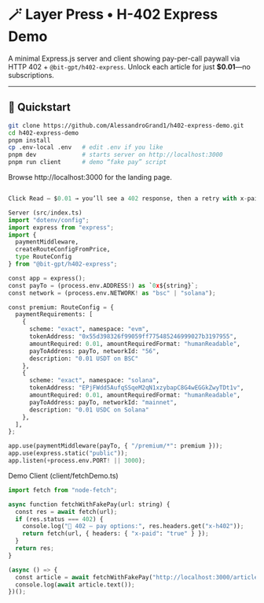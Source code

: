 # 🪄 Layer Press • H-402 Express Demo

A minimal Express.js server and client showing pay-per-call paywall via HTTP 402 + `@bit-gpt/h402-express`. Unlock each article for just **$0.01**—no subscriptions.

---

## 🚀 Quickstart

```bash
git clone https://github.com/AlessandroGrand1/h402-express-demo.git
cd h402-express-demo
pnpm install
cp .env-local .env   # edit .env if you like
pnpm dev             # starts server on http://localhost:3000
pnpm run client      # demo “fake pay” script

```
Browse http://localhost:3000 for the landing page.

```python

Click Read – $0.01 → you’ll see a 402 response, then a retry with x-paid: true, then the article HTML.

Server (src/index.ts)
import "dotenv/config";
import express from "express";
import {
  paymentMiddleware,
  createRouteConfigFromPrice,
  type RouteConfig
} from "@bit-gpt/h402-express";

const app = express();
const payTo = (process.env.ADDRESS!) as `0x${string}`;
const network = (process.env.NETWORK! as "bsc" | "solana");

const premium: RouteConfig = {
  paymentRequirements: [
    {
      scheme: "exact", namespace: "evm",
      tokenAddress: "0x55d398326f99059ff775485246999027b3197955",
      amountRequired: 0.01, amountRequiredFormat: "humanReadable",
      payToAddress: payTo, networkId: "56",
      description: "0.01 USDT on BSC"
    },
    {
      scheme: "exact", namespace: "solana",
      tokenAddress: "EPjFWdd5AufqSSqeM2qN1xzybapC8G4wEGGkZwyTDt1v",
      amountRequired: 0.01, amountRequiredFormat: "humanReadable",
      payToAddress: payTo, networkId: "mainnet",
      description: "0.01 USDC on Solana"
    },
  ],
};

app.use(paymentMiddleware(payTo, { "/premium/*": premium }));
app.use(express.static("public"));
app.listen(+process.env.PORT! || 3000);

```
Demo Client (client/fetchDemo.ts)

```python
import fetch from "node-fetch";

async function fetchWithFakePay(url: string) {
  const res = await fetch(url);
  if (res.status === 402) {
    console.log("🧾 402 – pay options:", res.headers.get("x-h402"));
    return fetch(url, { headers: { "x-paid": "true" } });
  }
  return res;
}

(async () => {
  const article = await fetchWithFakePay("http://localhost:3000/article/why-layers");
  console.log(await article.text());
})();
```



